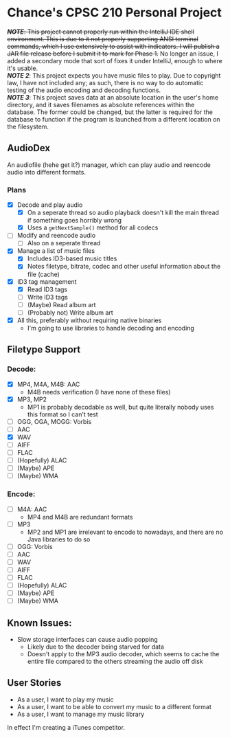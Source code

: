 # Chance's CPSC 210 Personal Project

~~***NOTE***: This project cannot properly run within the IntelliJ IDE shell environment. This is due to it not properly supporting ANSI terminal commands, which I use extensively to assist with indicators. I will publish a JAR file release before I submit it to mark for Phase 1.~~ No longer an issue, I added a secondary mode that sort of fixes it under IntelliJ, enough to where it's usable.<br>
***NOTE 2***: This project expects you have music files to play. Due to copyright law, I have not included any; as such, there is no way to do automatic testing of the audio encoding and decoding functions.<br>
***NOTE 3***: This project saves data at an absolute location in the user's home directory, and it saves filenames as absolute references within the database. The former could be changed, but the latter is required for the database to function if the program is launched from a different location on the filesystem.

## AudioDex
An audiofile (hehe get it?) manager, which can play audio and reencode audio into different formats.

### Plans
- [x] Decode and play audio
  - [x] On a seperate thread so audio playback doesn't kill the main thread if something goes horribly wrong
  - [x] Uses a `getNextSample()` method for all codecs
- [ ] Modify and reencode audio
  - [ ] Also on a seperate thread
- [x] Manage a list of music files
  - [x] Includes ID3-based music titles
  - [x] Notes filetype, bitrate, codec and other useful information about the file (cache)
- [x] ID3 tag management
  - [x] Read ID3 tags
  - [ ] Write ID3 tags
  - [ ] (Maybe) Read album art
  - [ ] (Probably not) Write album art
- [x] All this, preferably without requiring native binaries
  - I'm going to use libraries to handle decoding and encoding
  
## Filetype Support
### Decode:
- [x] MP4, M4A, M4B: AAC
  - M4B needs verification (I have none of these files)
- [x] MP3, MP2
  - MP1 is probably decodable as well, but quite literally nobody uses this format so I can't test
- [ ] OGG, OGA, MOGG: Vorbis
- [ ] AAC
- [x] WAV
- [ ] AIFF
- [ ] FLAC
- [ ] (Hopefully) ALAC
- [ ] (Maybe) APE
- [ ] (Maybe) WMA

### Encode:
- [ ] M4A: AAC
  - MP4 and M4B are redundant formats
- [ ] MP3
  - MP2 and MP1 are irrelevant to encode to nowadays, and there are no Java libraries to do so
- [ ] OGG: Vorbis
- [ ] AAC
- [ ] WAV
- [ ] AIFF
- [ ] FLAC
- [ ] (Hopefully) ALAC
- [ ] (Maybe) APE
- [ ] (Maybe) WMA

## Known Issues:
- Slow storage interfaces can cause audio popping
  - Likely due to the decoder being starved for data
  - Doesn't apply to the MP3 audio decoder, which seems to cache the entire file compared to the others streaming the audio off disk

## User Stories
- As a user, I want to play my music
- As a user, I want to be able to convert my music to a different format
- As a user, I want to manage my music library

In effect I'm creating a iTunes competitor.

